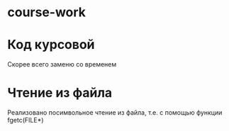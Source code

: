 # course-work
# Код курсовой
Скорее всего заменю со временем

# Чтение из файла
Реализовано посимвольное чтение из файла, т.е. с помощью функции fgetc(FILE*)
